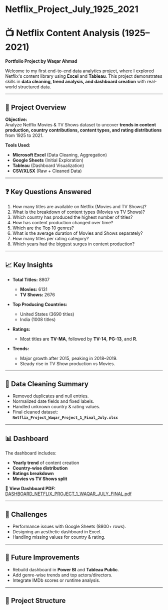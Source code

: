 # Netflix_Project_July_1925_2021
# 📺 Netflix Content Analysis (1925–2021)  
**Portfolio Project by Waqar Ahmad**  

Welcome to my first end-to-end data analytics project, where I explored Netflix's content library using **Excel** and **Tableau**. This project demonstrates skills in **data cleaning, trend analysis, and dashboard creation** with real-world structured data.

---

## 📌 Project Overview

**Objective:**  
Analyze Netflix Movies & TV Shows dataset to uncover **trends in content production, country contributions, content types, and rating distributions** from 1925 to 2021.

**Tools Used:**  
- **Microsoft Excel** (Data Cleaning, Aggregation)  
- **Google Sheets** (Initial Exploration)  
- **Tableau** (Dashboard Visualization)  
- **CSV/XLSX** (Raw + Cleaned Data)  

---

## ❓ Key Questions Answered
1. How many titles are available on Netflix (Movies and TV Shows)?  
2. What is the breakdown of content types (Movies vs TV Shows)?  
3. Which country has produced the highest number of titles?  
4. How has content production changed over time?  
5. Which are the Top 10 genres?  
6. What is the average duration of Movies and Shows separately?  
7. How many titles per rating category?  
8. Which years had the biggest surges in content production?  

---

## 📈 Key Insights
- **Total Titles:** 8807  
  - **Movies:** 6131  
  - **TV Shows:** 2676  

- **Top Producing Countries:**  
  - United States (3690 titles)  
  - India (1008 titles)  

- **Ratings:**  
  - Most titles are **TV-MA**, followed by **TV-14**, **PG-13**, and **R**.

- **Trends:**  
  - Major growth after 2015, peaking in 2018–2019.
  - Steady rise in TV Show production vs Movies.

---

## 🧼 Data Cleaning Summary
- Removed duplicates and null entries.  
- Normalized date fields and fixed labels.  
- Handled unknown country & rating values.  
- Final cleaned dataset: **`Netflix_Project_Waqar_Project_1_Final_July.xlsx`**  

---

## 📊 Dashboard
The dashboard includes:
- **Yearly trend** of content creation  
- **Country-wise distribution**  
- **Ratings breakdown**  
- **Movies vs TV Shows split**  

📄 **View Dashboard PDF:** [DASHBOARD_NETFLIX_PROJECT_1_WAQAR_JULY_FINAL.pdf](./Dashboard_final_sheet.pdf)

---

## 🚧 Challenges
- Performance issues with Google Sheets (8800+ rows).  
- Designing an aesthetic dashboard in Excel.  
- Handling missing values for country & rating.  

---

## 🌱 Future Improvements
- Rebuild dashboard in **Power BI** and **Tableau Public**.  
- Add genre-wise trends and top actors/directors.  
- Integrate IMDb scores or runtime analysis.  

---

## 📁 Project Structure
